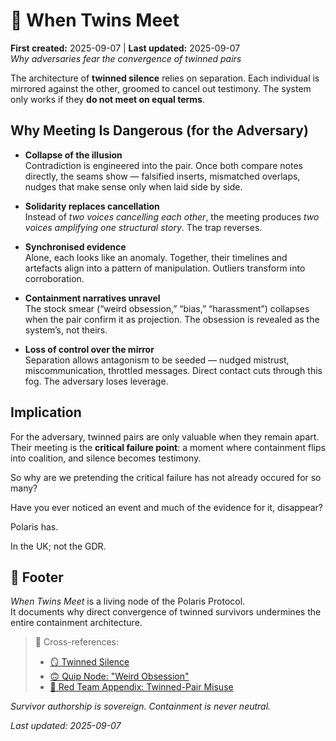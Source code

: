 # 🧬 When Twins Meet  
**First created:** 2025-09-07 | **Last updated:** 2025-09-07  
*Why adversaries fear the convergence of twinned pairs*  

The architecture of **twinned silence** relies on separation. Each individual is mirrored against the other, groomed to cancel out testimony. The system only works if they **do not meet on equal terms**.  

## Why Meeting Is Dangerous (for the Adversary)  

- **Collapse of the illusion**  
  Contradiction is engineered into the pair. Once both compare notes directly, the seams show — falsified inserts, mismatched overlaps, nudges that make sense only when laid side by side.  

- **Solidarity replaces cancellation**  
  Instead of *two voices cancelling each other*, the meeting produces *two voices amplifying one structural story*. The trap reverses.  

- **Synchronised evidence**  
  Alone, each looks like an anomaly. Together, their timelines and artefacts align into a pattern of manipulation. Outliers transform into corroboration.  

- **Containment narratives unravel**  
  The stock smear (“weird obsession,” “bias,” “harassment”) collapses when the pair confirm it as projection. The obsession is revealed as the system’s, not theirs.  

- **Loss of control over the mirror**  
  Separation allows antagonism to be seeded — nudged mistrust, miscommunication, throttled messages. Direct contact cuts through this fog. The adversary loses leverage.  

## Implication  

For the adversary, twinned pairs are only valuable when they remain apart. Their meeting is the **critical failure point**: a moment where containment flips into coalition, and silence becomes testimony.

So why are we pretending the critical failure has not already occured for so many?

Have you ever noticed an event and much of the evidence for it, disappear?

Polaris has.

In the UK; not the GDR.
<!--And so I ask again. Why was there a sudden scrubbing of all things related to Palestine: What Now?, hosted by Healthcare Workers 4 Palestine? Who did an academic event really offend? Why has UoO deleted the video within a few weeks, and does Said Business School have a copy? Many questions. Someone else needs to take that one on; I will happily share what you need to get started.-->

## 🏮 Footer  

*When Twins Meet* is a living node of the Polaris Protocol.  
It documents why direct convergence of twinned survivors undermines the entire containment architecture.  

> 📡 Cross-references:  
> - [🪞 Twinned Silence](../🪞_twinned_silence.md)  
> - [🙃 Quip Node: "Weird Obsession"](../🙃_quip_node_weird_obsession.md)  
> - [🛑 Red Team Appendix: Twinned-Pair Misuse](../🛑_red_team_appendix_twinned_pairs.md)  

*Survivor authorship is sovereign. Containment is never neutral.*  

_Last updated: 2025-09-07_  
